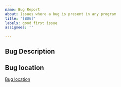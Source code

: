 ```yaml
---
name: Bug Report
about: Issues where a bug is present in any program
title: "[BUG]"
labels: good first issue
assignees: ''

---
```


## Bug Description
<!--- Add bug description here -->

## Bug location
<!--- Add a relative location of the bug here -->
[Bug location](bug-url-here)
